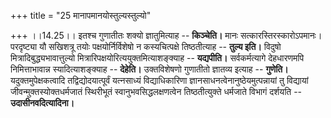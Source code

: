 +++
title = "25 मानापमानयोस्तुल्यस्तुल्यो"

+++
।।14.25।। इतश्च गुणातीतः शक्यो ज्ञातुमित्याह -- **किञ्चेति।** मानः
सत्कारस्तिरस्कारोऽपमानः। परदृष्ट्या यौ सखिशत्रू तयोः पक्षयोर्निर्विशेषो
न कस्यचित्पक्षे तिष्ठतीत्याह -- **तुल्य इति।** विदुषो
मित्रादिबुद्ध्यभावात्तुल्यो मित्रारिपक्षयोरित्ययुक्तमित्याशङ्क्याह --
**यद्यपीति।** सर्वकर्मत्यागे देहधारणमपि निमित्ताभावान्न
स्यादित्याशङ्क्याह -- **देहेति।** उक्तविशेषणो गुणातीतो ज्ञातव्य इत्याह
-- **गुणेति।** यदुक्तमुपेक्षकत्वादि तद्विद्योदयात्पूर्वं यत्नसाध्यं
विद्याधिकारिणा ज्ञानसाधनत्वेनानुष्ठेयमुत्पन्नायां तु विद्यायां
जीवन्मुक्तस्योक्तधर्मजातं स्थिरीभूतं स्वानुभवसिद्धलक्षणत्वेन
तिष्ठतीत्युक्ते धर्मजाते विभागं दर्शयति -- **उदासीनवदित्यादिना।**
